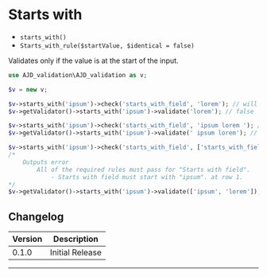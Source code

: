 # Starts with

- `starts_with()`
- `Starts_with_rule($startValue, $identical = false)`

Validates only if the value is at the start of the input.

```php
use AJD_validation\AJD_validation as v;

$v = new v;

$v->starts_with('ipsum')->check('starts_with_field', 'lorem'); // will put error in error bag
$v->getValidator()->starts_with('ipsum')->validate('lorem'); // false

$v->starts_with('ipsum')->check('starts_with_field', 'ipsum lorem '); // validation passes
$v->getValidator()->starts_with('ipsum')->validate(' ipsum lorem'); // true

$v->starts_with('ipsum')->check('starts_with_field', ['starts_with_field' => ['aa', 'ipsum']]); // validation fails for row 1, validation passes for row 2.
/*
	Outputs error
		All of the required rules must pass for "Starts with field".
  			- Starts with field must start with "ipsum". at row 1.
*/
$v->getValidator()->starts_with('ipsum')->validate(['ipsum', 'lorem']); // true
```

## Changelog

Version | Description
--------|-------------
  0.1.0 | Initial Release

***
